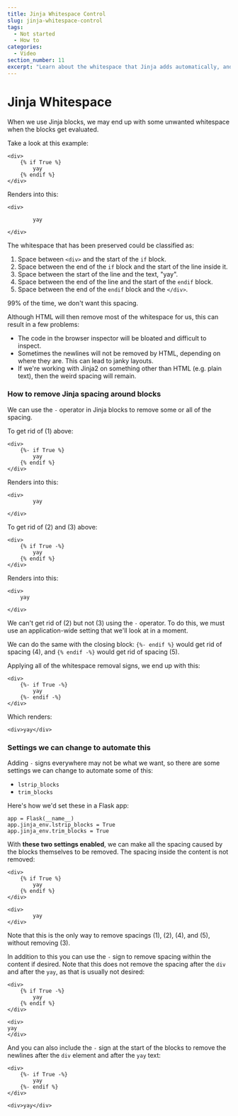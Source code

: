 ```yaml
---
title: Jinja Whitespace Control
slug: jinja-whitespace-control
tags:
  - Not started
  - How to
categories:
  - Video
section_number: 11
excerpt: "Learn about the whitespace that Jinja adds automatically, and how to remove it if you don't want it!"
---
```


# Jinja Whitespace

When we use Jinja blocks, we may end up with some unwanted whitespace when the blocks get evaluated.

Take a look at this example:

```language-jinja2
<div>
    {% if True %}
        yay
    {% endif %}
</div>
```

Renders into this:

```language-html
<div>
    
        yay
    
</div>
```

The whitespace that has been preserved could be classified as:

1. Space between `<div>` and the start of the `if` block.
2. Space between the end of the `if` block and the start of the line inside it.
3. Space between the start of the line and the text, "yay".
4. Space between the end of the line and the start of the `endif` block.
5. Space between the end of the `endif` block and the `</div>`.

99% of the time, we don't want this spacing.

Although HTML will then remove most of the whitespace for us, this can result in a few problems:

- The code in the browser inspector will be bloated and difficult to inspect.
- Sometimes the newlines will not be removed by HTML, depending on where they are. This can lead to janky layouts.
- If we're working with Jinja2 on something other than HTML (e.g. plain text), then the weird spacing will remain.

### How to remove Jinja spacing around blocks

We can use the `-` operator in Jinja blocks to remove some or all of the spacing.

To get rid of (1) above:

```language-jinja2
<div>
    {%- if True %}
        yay
    {% endif %}
</div>
```

Renders into this:

```language-html
<div>
        yay
    
</div>
```

To get rid of (2) and (3) above:

```language-jinja2
<div>
    {% if True -%}
        yay
    {% endif %}
</div>
```

Renders into this:

```language-html
<div>
    yay
    
</div>
```

We can't get rid of (2) but not (3) using the `-` operator. To do this, we must use an application-wide setting that we'll look at in a moment.

We can do the same with the closing block: `{%- endif %}` would get rid of spacing (4), and `{% endif -%}` would get rid of spacing (5).

Applying all of the whitespace removal signs, we end up with this:

```language-jinja2
<div>
    {%- if True -%}
        yay
    {%- endif -%}
</div>
```

Which renders:

```language-html
<div>yay</div>
```

### Settings we can change to automate this

Adding `-` signs everywhere may not be what we want, so there are some settings we can change to automate some of this:

- `lstrip_blocks`
- `trim_blocks`

Here's how we'd set these in a Flask app:

```language-python
app = Flask(__name__)
app.jinja_env.lstrip_blocks = True
app.jinja_env.trim_blocks = True
```

With **these two settings enabled**, we can make all the spacing caused by the blocks themselves to be removed. The spacing inside the content is not removed:

```language-jinja2
<div>
    {% if True %}
        yay
    {% endif %}
</div>
```

```language-html
<div>
        yay
</div>
```

Note that this is the only way to remove spacings (1), (2), (4), and (5), without removing (3).

In addition to this you can use the `-` sign to remove spacing within the content if desired. Note that this does not remove the spacing after the `div` and after the `yay`, as that is usually not desired:

```language-jinja2
<div>
    {% if True -%}
        yay
    {% endif %}
</div>
```

```language-html
<div>
yay
</div>
```

And you can also include the `-` sign at the start of the blocks to remove the newlines after the `div` element and after the `yay` text:

```language-jinja2
<div>
    {%- if True -%}
        yay
    {%- endif %}
</div>
```

```language-html
<div>yay</div>
```